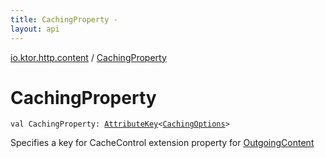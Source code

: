 ```yaml
---
title: CachingProperty - 
layout: api
---
```


<div class='api-docs-breadcrumbs'><a href="index.html">io.ktor.http.content</a> / <a href="./-caching-property.html">CachingProperty</a></div>

# CachingProperty

<div class="signature"><code><span class="keyword">val </span><span class="identifier">CachingProperty</span><span class="symbol">: </span><a href="../io.ktor.util/-attribute-key/index.html"><span class="identifier">AttributeKey</span></a><span class="symbol">&lt;</span><a href="-caching-options/index.html"><span class="identifier">CachingOptions</span></a><span class="symbol">&gt;</span></code></div>

Specifies a key for CacheControl extension property for <a href="-outgoing-content/index.html">OutgoingContent</a>

